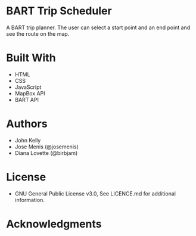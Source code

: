 # BART Trip Scheduler
A BART trip planner. The user can select a start point and an end point and see the route on the map.

# Built With
- HTML
- CSS
- JavaScript
- MapBox API
- BART API

# Authors
- John Kelly
- Jose Menis (@josemenis)
- Diana Lovette (@birbjam)

# License
- GNU General Public License v3.0, See LICENCE.md for additional information.

# Acknowledgments
